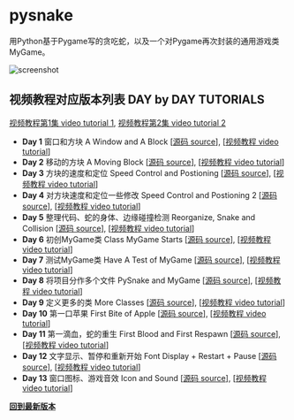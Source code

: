 # pysnake

用Python基于Pygame写的贪吃蛇，以及一个对Pygame再次封装的通用游戏类MyGame。

![screenshot](https://github.com/archtaurus/pysnake/blob/master/screenshots/2016-07-23-020131_642x505_scrot.png)

## 视频教程对应版本列表 DAY by DAY TUTORIALS

[视频教程第1集 video tutorial 1](http://v.youku.com/v_show/id_XMTYzMzg5MzQ0NA==.html),
[视频教程第2集 video tutorial 2](http://v.youku.com/v_show/id_XMTYzNTU0ODA5Mg==.html)

- **Day 1** 窗口和方块 A Window and A Block
[[源码 source](https://github.com/archtaurus/pysnake/tree/day1/pysnake.py)],
[[视频教程 video tutorial](http://v.youku.com/v_show/id_XMTYzNzQ5MTgxNg==.html)]
- **Day 2** 移动的方块 A Moving Block
[[源码 source](https://github.com/archtaurus/pysnake/tree/day2/pysnake.py)],
[[视频教程 video tutorial](http://v.youku.com/v_show/id_XMTYzOTczMjc2OA==.html)]
- **Day 3** 方块的速度和定位 Speed Control and Postioning
[[源码 source](https://github.com/archtaurus/pysnake/tree/day3/pysnake.py)],
[[视频教程 video tutorial](http://v.youku.com/v_show/id_XMTY0MTA0ODk0OA==.html)]
- **Day 4** 对方块速度和定位一些修改 Speed Control and Postioning 2
[[源码 source](https://github.com/archtaurus/pysnake/tree/day4/pysnake.py)],
[[视频教程 video tutorial](http://v.youku.com/v_show/id_XMTY0MzYzMTk4MA==.html)]
- **Day 5** 整理代码、蛇的身体、边缘碰撞检测 Reorganize, Snake and Collision
[[源码 source](https://github.com/archtaurus/pysnake/tree/day5/pysnake.py)],
[[视频教程 video tutorial](http://v.youku.com/v_show/id_XMTY0NDkzNzA0NA==.html)]
- **Day 6** 初创MyGame类 Class MyGame Starts
[[源码 source](https://github.com/archtaurus/pysnake/tree/day6/pysnake.py)],
[[视频教程 video tutorial](http://v.youku.com/v_show/id_XMTY0NjE1NzY4NA==.html)]
- **Day 7** 测试MyGame类 Have A Test of MyGame
[[源码 source](https://github.com/archtaurus/pysnake/tree/day7/pysnake.py)],
[[视频教程 video tutorial](http://v.youku.com/v_show/id_XMTY0Njk0NTY3Mg==.html)]
- **Day 8** 将项目分作多个文件 PySnake and MyGame
[[源码 source](https://github.com/archtaurus/pysnake/tree/day8/src)],
[[视频教程 video tutorial](http://v.youku.com/v_show/id_XMTY0Nzk3MTE2MA==.html)]
- **Day 9** 定义更多的类 More Classes
[[源码 source](https://github.com/archtaurus/pysnake/tree/day9/src)],
[[视频教程 video tutorial](http://v.youku.com/v_show/id_XMTY0OTU0NjI4MA==.html)]
- **Day 10** 第一口苹果 First Bite of Apple
[[源码 source](https://github.com/archtaurus/pysnake/tree/day10/src)],
[[视频教程 video tutorial](http://v.youku.com/v_show/id_XMTY1MTMwNjIyNA==.html)]
- **Day 11** 第一滴血，蛇的重生 First Blood and First Respawn
[[源码 source](https://github.com/archtaurus/pysnake/tree/day11/src)],
[[视频教程 video tutorial](http://v.youku.com/v_show/id_XMTY1MjY1MjMwMA==.html)]
- **Day 12** 文字显示、暂停和重新开始 Font Display + Restart + Pause
[[源码 source](https://github.com/archtaurus/pysnake/tree/day12/src)],
[[视频教程 video tutorial](http://v.youku.com/v_show/id_XMTY1MzgwOTYxNg==.html)]
- **Day 13** 窗口图标、游戏音效 Icon and Sound
[[源码 source](https://github.com/archtaurus/pysnake/tree/day13/src)],
[[视频教程 video tutorial](http://v.youku.com/v_show/id_XMTY1Njc1ODQ1Ng==.html)]

**[回到最新版本](https://github.com/archtaurus/pysnake/tree/master)**